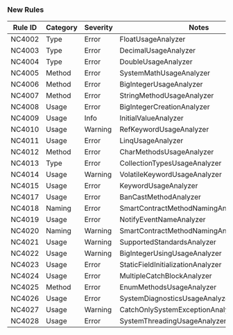 ### New Rules

Rule ID | Category | Severity | Notes                                      
--------|----------|----------|--------------------------------------------|
NC4002  | Type     | Error    | FloatUsageAnalyzer                         
NC4003  | Type     | Error    | DecimalUsageAnalyzer                       
NC4004  | Type     | Error    | DoubleUsageAnalyzer                        
NC4005  | Method   | Error    | SystemMathUsageAnalyzer                    
NC4006  | Method   | Error    | BigIntegerUsageAnalyzer                    
NC4007  | Method   | Error    | StringMethodUsageAnalyzer                  
NC4008  | Usage    | Error    | BigIntegerCreationAnalyzer                 
NC4009  | Usage    | Info     | InitialValueAnalyzer                       
NC4010  | Usage    | Warning  | RefKeywordUsageAnalyzer                    
NC4011  | Usage    | Error    | LinqUsageAnalyzer                          
NC4012  | Method   | Error    | CharMethodsUsageAnalyzer                   
NC4013  | Type     | Error    | CollectionTypesUsageAnalyzer               
NC4014  | Usage    | Warning  | VolatileKeywordUsageAnalyzer               
NC4015  | Usage    | Error    | KeywordUsageAnalyzer                       
NC4017  | Usage    | Error    | BanCastMethodAnalyzer                      
NC4018  | Naming   | Error    | SmartContractMethodNamingAnalyzer          
NC4019  | Usage    | Error    | NotifyEventNameAnalyzer                    
NC4020  | Naming   | Warning  | SmartContractMethodNamingAnalyzerUnderline 
NC4021  | Usage    | Warning  | SupportedStandardsAnalyzer                 
NC4022  | Usage    | Warning  | BigIntegerUsingUsageAnalyzer               
NC4023  | Usage    | Error    | StaticFieldInitializationAnalyzer          
NC4024  | Usage    | Error    | MultipleCatchBlockAnalyzer                 
NC4025  | Method   | Error    | EnumMethodsUsageAnalyzer                   
NC4026  | Usage    | Error    | SystemDiagnosticsUsageAnalyzer             
NC4027  | Usage    | Warning  | CatchOnlySystemExceptionAnalyzer           
NC4028  | Usage    | Error    | SystemThreadingUsageAnalyzer
